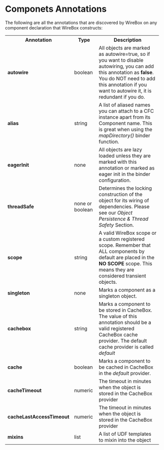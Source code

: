 # Componets Annotations

The following are all the annotations that are discovered by WireBox on any component declaration that WireBox constructs:

<table class="tablelisting" cellpadding="5">
<tbody><tr>
<th><b>Annotation</b> </th>
<th><b>Type</b> </th>
<th><b>Description</b> </th></tr>
<tr>
<td><b>autowire</b> </td>
<td>boolean </td>
<td>All objects are marked as autowire=true, so if you want to disable autowiring, you can add this annotation as <b>false</b>. You do NOT need to add this annotation if you want to autowire it, it is redundant if you do.</td></tr>
<tr>
<td><b>alias</b> </td>
<td>string </td>
<td>A list of aliased names you can attach to a CFC instance apart from its Component name. This is great when using the <i>mapDirectory()</i> binder function.</td></tr>
<tr>
<td><b>eagerInit</b> </td>
<td>none </td>
<td>All objects are lazy loaded unless they are marked with this annotation or marked as eager init in the binder configuration.</td></tr>
<tr>
<td><b>threadSafe</b> </td>
<td>none or boolean </td>
<td>Determines the locking construction of the object for its wiring of dependencies. Please see our <i>Object Persistence &amp; Thread Safety</i> Section.</td></tr>
<tr>
<td><b>scope</b> </td>
<td>string </td>
<td>A valid WireBox scope or a custom registered scope. Remember that ALL components by default are placed in the <b>NO SCOPE</b> scope. This means they are considered transient objects.</td></tr>
<tr>
<td><b>singleton</b> </td>
<td>none </td>
<td>Marks a component as a singleton object.</td></tr>
<tr>
<td><b>cachebox</b> </td>
<td>string </td>
<td>Marks a component to be stored in CacheBox. The value of this annotation should be a valid registered CacheBox cache provider. The default cache provider is called <i>default</i></td></tr>
<tr>
<td><b>cache</b> </td>
<td>boolean </td>
<td>Marks a component to be cached in CacheBox in the <i>default</i> provider.</td></tr>
<tr>
<td><b>cacheTimeout</b> </td>
<td>numeric </td>
<td>The timeout in minutes when the object is stored in the CacheBox provider</td></tr>
<tr>
<td><b>cacheLastAccessTimeout</b> </td>
<td>numeric </td>
<td>The timeout in minutes when the object is stored in the CacheBox provider</td></tr>
<tr>
<td><b>mixins</b> </td>
<td>list </td>
<td>A list of UDF templates to mixin into the object</td></tr></tbody></table>


